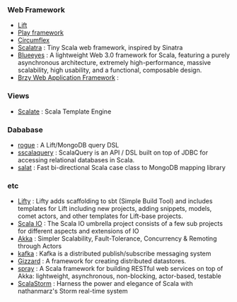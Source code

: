 ### Web Framework
- [Lift](http://liftweb.net/)
- [Play framework](http://www.playframework.org/)
- [Circumflex](http://circumflex.ru/index.html)
- [Scalatra](https://github.com/scalatra/scalatra) : Tiny Scala web framework, inspired by Sinatra 
- [Blueeyes](https://github.com/jdegoes/blueeyes) : A lightweight Web 3.0 framework for Scala, featuring a purely asynchronous architecture, extremely high-performance, massive scalability, high usability, and a functional, composable design.
- [Brzy Web Application Framework](http://brzy.org/) : 

### Views
- [Scalate](http://scalate.fusesource.org/) : Scala Template Engine

### Dababase
- [rogue](https://github.com/foursquare/rogue) : A Lift/MongoDB query DSL
- [sscalaquery](http://scalaquery.org/) : ScalaQuery is an API / DSL built on top of JDBC for accessing relational databases in Scala.
- [salat](https://github.com/novus/salat) : Fast bi-directional Scala case class to MongoDB mapping library 

### etc
- [Lifty](http://lifty.github.com/) : Lifty adds scaffolding to sbt (Simple Build Tool) and includes templates for Lift including new projects, adding snippets, models, comet actors, and other templates for Lift-base projects.
- [Scala IO](http://jesseeichar.github.com/scala-io/) : The Scala IO umbrella project consists of a few sub projects for different aspects and extensions of IO
- [Akka](http://akka.io/) : Simpler Scalability, Fault-Tolerance, Concurrency & Remoting through Actors
- [kafka](http://sna-projects.com/kafka/) : Kafka is a distributed publish/subscribe messaging system
- [Gizzard](https://github.com/twitter/gizzard) : A framework for creating distributed datastores.
- [spray](https://github.com/spray/spray) : A Scala framework for building RESTful web services on top of Akka: lightweight, asynchronous, non-blocking, actor-based, testable
- [ScalaStorm](https://github.com/velvia/ScalaStorm) : Harness the power and elegance of Scala with nathanmarz's Storm real-time system